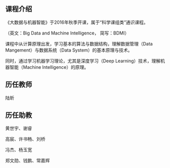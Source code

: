 ## 课程介绍

《大数据与机器智能》于2016年秋季开课，属于“科学课组类”通识课程。

（英文：Big Data and Machine Intelligence， 简写：BDMI）

课程中从计算原理出发，学习基本的算法与数据结构，理解数据管理（Data Mangement）与数据系统（Data System）的基本原理与技术。

同时，通过学习机器学习理论，尤其是深度学习（Deep Learning）技术，理解机器智能（Machine Intelligence）的原理。


## 历任教师

陆昕

## 历任助教

黄世宇、谢睿

高宸、许书畅、刘桥

冯杰、杨玉宽

郑文勋、钱鹏、常嘉辉
